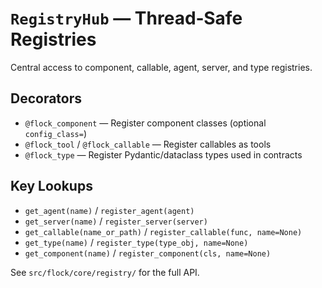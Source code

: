 # `RegistryHub` — Thread‑Safe Registries

Central access to component, callable, agent, server, and type registries.

## Decorators

- `@flock_component` — Register component classes (optional `config_class=`)
- `@flock_tool` / `@flock_callable` — Register callables as tools
- `@flock_type` — Register Pydantic/dataclass types used in contracts

## Key Lookups

- `get_agent(name)` / `register_agent(agent)`
- `get_server(name)` / `register_server(server)`
- `get_callable(name_or_path)` / `register_callable(func, name=None)`
- `get_type(name)` / `register_type(type_obj, name=None)`
- `get_component(name)` / `register_component(cls, name=None)`

See `src/flock/core/registry/` for the full API.
